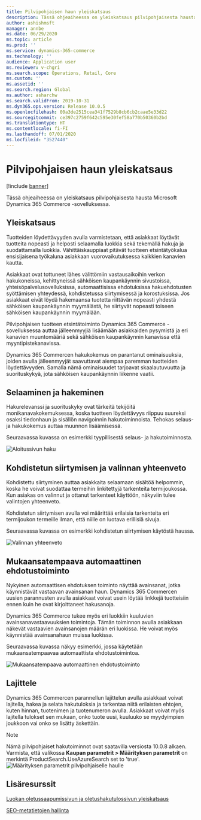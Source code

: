 ```yaml
---
title: Pilvipohjaisen haun yleiskatsaus
description: Tässä ohjeaiheessa on yleiskatsaus pilvipohjaisesta hausta Microsoft Dynamics 365 Commerce -sovelluksessa.
author: ashishmsft
manager: annbe
ms.date: 06/29/2020
ms.topic: article
ms.prod: ''
ms.service: dynamics-365-commerce
ms.technology: ''
audience: Application user
ms.reviewer: v-chgri
ms.search.scope: Operations, Retail, Core
ms.custom: ''
ms.assetid: ''
ms.search.region: Global
ms.author: asharchw
ms.search.validFrom: 2019-10-31
ms.dyn365.ops.version: Release 10.0.5
ms.openlocfilehash: 00a3de2515cea341f7529b8cb6cb2caae5e33d22
ms.sourcegitcommit: ce397c2759f642c595e30fef58a770b50360b2bd
ms.translationtype: HT
ms.contentlocale: fi-FI
ms.lasthandoff: 07/01/2020
ms.locfileid: "3527440"
---
```

# <a name="cloud-powered-search-overview"></a>Pilvipohjaisen haun yleiskatsaus


[!include [banner](includes/banner.md)]

Tässä ohjeaiheessa on yleiskatsaus pilvipohjaisesta hausta Microsoft Dynamics 365 Commerce -sovelluksessa.

## <a name="overview"></a>Yleiskatsaus

Tuotteiden löydettävyyden avulla varmistetaan, että asiakkaat löytävät tuotteita nopeasti ja helposti selaamalla luokkia sekä tekemällä hakuja ja suodattamalla luokkia. Vähittäiskauppiaat pitävät tuotteen etsintätyökalua ensisijaisena työkaluna asiakkaan vuorovaikutuksessa kaikkien kanavien kautta.

Asiakkaat ovat tottuneet lähes välittömiin vastausaikoihin verkon hakukoneissa, kehittyneissä sähköisen kaupankäynnin sivustoissa, yhteisöpalvelusovelluksissa, automaattisissa ehdotuksissa hakuehdotusten syöttämisen yhteydessä, kohdistetussa siirtymisessä ja korostuksissa. Jos asiakkaat eivät löydä hakemaansa tuotetta riittävän nopeasti yhdestä sähköisen kaupankäynnin myymälästä, he siirtyvät nopeasti toiseen sähköisen kaupankäynnin myymälään.

Pilvipohjaisen tuotteen etsintätoiminto Dynamics 365 Commerce -sovelluksessa auttaa jälleenmyyjiä lisäämään asiakkaiden pysymistä ja eri kanavien muuntomääriä sekä sähköisen kaupankäynnin kanavissa että myyntipistekanavissa.

Dynamics 365 Commercen hakukokemus on parantanut ominaisuuksia, joiden avulla jälleenmyyjät saavuttavat aiempaa paremman tuotteiden löydettävyyden. Samalla nämä ominaisuudet tarjoavat skaalautuvuutta ja suorituskykyä, jota sähköisen kaupankäynnin liikenne vaatii.

## <a name="browse-and-search"></a>Selaaminen ja hakeminen

Hakurelevanssi ja suorituskyky ovat tärkeitä tekijöitä monikanavakokemuksessa, koska tuotteen löydettävyys riippuu suureksi osaksi tiedonhaun ja sisällön navigoinnin hakutoiminnoista. Tehokas selaus- ja hakukokemus auttaa muunnon lisäämisessä.

Seuraavassa kuvassa on esimerkki tyypillisestä selaus- ja hakutoiminnosta.

![Aloitussivun haku](./media/SearchLanding.png)

## <a name="faceted-navigation-and-choice-summary"></a>Kohdistetun siirtymisen ja valinnan yhteenveto 

Kohdistettu siirtyminen auttaa asiakkaita selaamaan sisältöä helpommin, koska he voivat suodattaa termeihin linkitettyjä tarkenteita termijoukossa. Kun asiakas on valinnut ja ottanut tarkenteet käyttöön, näkyviin tulee valintojen yhteenveto. 

Kohdistetun siirtymisen avulla voi määrittää erilaisia tarkenteita eri termijoukon termeille ilman, että niille on luotava erillisiä sivuja. 

Seuraavassa kuvassa on esimerkki kohdistetun siirtymisen käytöstä haussa.

![Valinnan yhteenveto](./media/ChoiceSummary.png)

## <a name="immersive-autosuggest"></a>Mukaansatempaava automaattinen ehdotustoiminto

Nykyinen automaattisen ehdotuksen toiminto näyttää avainsanat, jotka käynnistävät vastaavan avainsanan haun. Dynamics 365 Commercen uusien parannusten avulla asiakkaat voivat usein löytää linkkejä tuotteisiin ennen kuin he ovat kirjoittaneet hakusanoja.

Dynamics 365 Commerce tukee myös eri luokkiin kuuluvien avainsanavastaavuuksien toimintoja. Tämän toiminnon avulla asiakkaan näkevät vastaavien avainsanojen määrän eri luokissa. He voivat myös käynnistää avainsanahaun muissa luokissa.

Seuraavassa kuvassa näkyy esimerkki, jossa käytetään mukaansatempaavaa automaattista ehdotustoimintoa.

![Mukaansatempaava automaattinen ehdotustoiminto](./media/ImmersiveAutoSuggestUX.png)

## <a name="sort"></a>Lajittele

Dynamics 365 Commercen parannellun lajittelun avulla asiakkaat voivat lajitella, hakea ja selata hakutuloksia ja tarkentaa niitä erilaisten ehtojen, kuten hinnan, tuotenimen ja tuotenumeron avulla. Asiakkaat voivat myös lajitella tulokset sen mukaan, onko tuote uusi, kuuluuko se myydyimpien joukkoon vai onko se lisätty äskettäin.

>[!NOTE]
>Nämä pilvipohjaiset hakutoiminnot ovat saatavilla versiosta 10.0.8 alkaen. Varmista, että valikossa **Kaupan parametrit > Määrityksen parametrit** on merkintä ProductSearch.UseAzureSearch set to 'true'. 
![Määrityksen parametrit pilvipohjaiselle haulle](./media/CloudPoweredSearchConfigurationParameters.png)

## <a name="additional-resources"></a>Lisäresurssit

[Luokan oletussaapumissivun ja oletushakutulossivun yleiskatsaus](category-search-page-overview.md)

[SEO-metatietojen hallinta](manage-seo-metadata.md)
